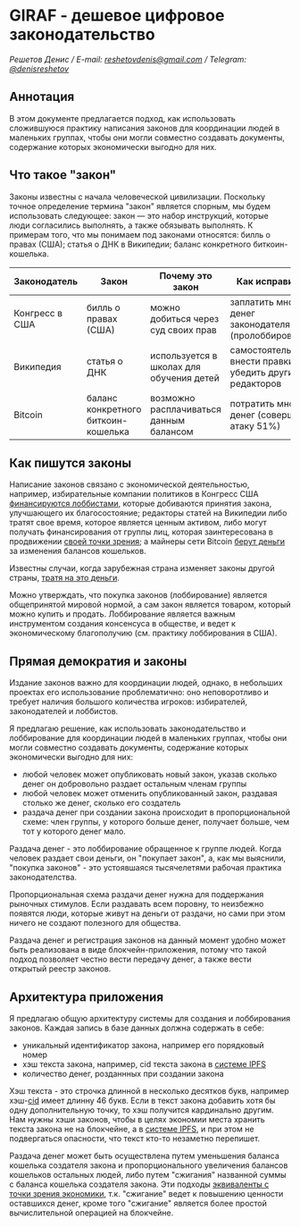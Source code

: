 # GIRAF - дешевое цифровое законодательство

_Решетов Денис / E-mail:_ [_reshetovdenis@gmail.com_](mailto:reshetovdenis@gmail.com) _/ Telegram:_ [_@denisreshetov_](https://t.me/denisreshetov)

## Аннотация
В этом документе предлагается подход, как использовать сложившуюся практику написания законов для координации людей в маленьких группах, чтобы они могли совместно создавать документы, содержание которых экономически выгодно для них.

## Что такое "закон"
Законы известны с начала человеческой цивилизации. Поскольку точное определение термина "закон" является спорным, мы будем использовать следующее: закон — это набор инструкций, которые люди согласились выполнять, а также обязывать выполнять. К примерам того, что мы понимаем под законами относятся: билль о правах (США); статья о ДНК в Википедии; баланс конкретного биткоин-кошелька.

| Законодатель | Закон | Почему это закон | Как исправить |
| ----------- | ----------- | ----------- | ----------- |
| Конгресс в США | билль о правах (США) | можно добиться через суд своих прав | заплатить много денег законодателям (пролоббировать) |
| Википедия | статья о ДНК | используется в школах для обучения детей | самостоятельно внести правки и убедить других редакторов |
| Bitcoin | баланс конкретного биткоин-кошелька | возможно расплачиваться данным балансом | потратить много денег (совершить атаку 51%) |

## Как пишутся законы
Написание законов связано с экономической деятельностью, например, избирательные компании политиков в Конгресс США [финансируются лоббистами](https://en.wikipedia.org/wiki/Lobbying_in_the_United_States), которые добиваются принятия закона, улучшающего их благосостояние; редакторы статей на Википедии либо тратят свое время, которое является ценным активом, либо могут получать финансирования от группы лиц, которая заинтересована в продвижении [своей точки зрения](https://en.wikipedia.org/wiki/Wikipedia:Edit_warring); а майнеры сети Bitcoin [берут деньги](https://bitcoin.org/bitcoin.pdf) за изменения балансов кошельков.

Известны случаи, когда зарубежная страна изменяет законы другой страны, [тратя на это деньги](https://www.reuters.com/article/politicsNews/idUSN2450753720071024).

Можно утверждать, что покупка законов (лоббирование) является общепринятой мировой нормой, а сам закон является товаром, который можно купить и продать. Лоббирование является важным инструментом создания консенсуса в обществе, и ведет к экономическому благополучию (см. практику лоббирования в США).

## Прямая демократия и законы
Издание законов важно для координации людей, однако, в небольших проектах его использование проблематично: оно неповоротливо и требует наличия большого количества игроков: избирателей, законодателей и лоббистов.

Я предлагаю решение, как использовать законодательство и лоббирование для координации людей в маленьких группах, чтобы они могли совместно создавать документы, содержание которых экономически выгодно для них:

- любой человек может опубликовать новый закон, указав сколько денег он добровольно раздает остальным членам группы
- любой человек может отменить опубликованный закон, раздавая столько же денег, сколько его создатель
- раздача денег при создании закона происходит в пропорциональной схеме: член группы, у которого больше денег, получает больше, чем тот у которого денег мало.

Раздача денег - это лоббирование обращенное к группе людей. Когда человек раздает свои деньги, он "покупает закон", а, как мы выяснили, "покупка законов" - это устоявшаяся тысячелетями рабочая практика законодателства.

Пропорциональная схема раздачи денег нужна для поддержания рыночных стимулов. Если раздавать всем поровну, то неизбежно появятся люди, которые живут на деньги от раздачи, но сами при этом ничего не создают полезного для общества.

Раздача денег и регистрация законов на данный момент удобно может быть реализована в виде блокчейн-приложения, потому что такой подход позволяет честно вести передачу денег, а также вести открытый реестр законов.

## Архитектура приложения

Я предлагаю общую архитектуру системы для создания и лоббирования законов. Каждая запись в базе данных должна содержать в себе:

- уникальный идентификатор закона, например его порядковый номер
- хэш текста закона, например, cid текста закона в [системе IPFS](https://ipfs.tech/)
- количество денег, розданнных при создании закона

Хэш текста - это строчка длинной в несколько десятков букв, например хэш-[cid](https://docs.filebase.com/ipfs/ipfs-cids) имеет длинну 46 букв. Если в текст закона добавить хотя бы одну дополнительную точку, то хэш получится кардинально другим. Нам нужны хэши законов, чтобы в целях экономии места хранить текста закона не на блокчейне, а в [системе IPFS](https://ipfs.tech/), и при этом не подвергаться опасности, что текст кто-то незаметно перепишет.

Раздача денег может быть осуществлена путем уменьшения баланса кошелька создателя закона и пропорционального увеличения балансов кошельков остальных людей, либо путем "сжигания" названной суммы с баланса кошелька создателя закона. Эти подходы [эквиваленты с точки зрения экономики](https://www.coindesk.com/learn/what-does-it-mean-to-burn-crypto/), т.к. "сжигание" ведет к повышению ценности оставшихся денег, кроме того "сжигание" является более простой вычислительной операцией на блокчейне.